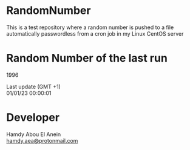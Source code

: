 # RandomNumber    
This is a test repository where a random number is pushed to a file automatically passwordless from a cron job in my Linux CentOS server    
# Random Number of the last run   
1996
      
Last update (GMT +1)    
01/01/23 00:00:01
# Developer    
Hamdy Abou El Anein   
hamdy.aea@protonmail.com
